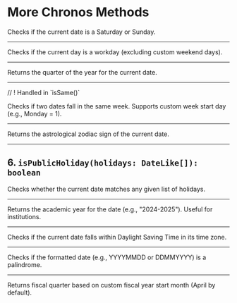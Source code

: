 # More Chronos Methods

<!-- ## 1. `isWeekend(): boolean` -->

Checks if the current date is a Saturday or Sunday.

---

<!-- ## 2. `isWorkday(weekends: number[] = [0, 6]): boolean` -->

Checks if the current day is a workday (excluding custom weekend days).

---

<!-- ## 3. `toQuarter(): 1 | 2 | 3 | 4` -->

Returns the quarter of the year for the current date.

---

<!-- ## 4. `isSameWeek(date: DateLike, weekStartsOn: number = 0): boolean` --> // ! Handled in `isSame()`

Checks if two dates fall in the same week. Supports custom week start day (e.g., Monday = 1).

---

<!-- ## 5. `getZodiacSign(): string` -->

Returns the astrological zodiac sign of the current date.

---

## 6. `isPublicHoliday(holidays: DateLike[]): boolean`

Checks whether the current date matches any given list of holidays.

---

<!-- ## 7. `toAcademicYear(startMonth = 7): string` -->

Returns the academic year for the date (e.g., "2024-2025"). Useful for institutions.

---

<!-- ## 8. `isDST(): boolean` -->

Checks if the current date falls within Daylight Saving Time in its time zone.

---

<!-- ## 9. `isPalindromeDate(format?: string): boolean` -->

Checks if the formatted date (e.g., YYYYMMDD or DDMMYYYY) is a palindrome.

---

<!-- ## 10. `toFiscalQuarter(fiscalStartMonth = 4): 1 | 2 | 3 | 4` -->

Returns fiscal quarter based on custom fiscal year start month (April by default).
